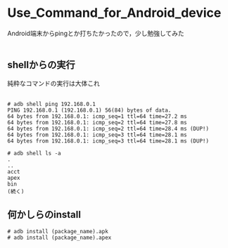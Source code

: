 # Use_Command_for_Android_device

Android端末からpingとか打ちたかったので，少し勉強してみた<br>
<br>

## shellからの実行

純粋なコマンドの実行は大体これ<br>
<br>

```
# adb shell ping 192.168.0.1
PING 192.168.0.1 (192.168.0.1) 56(84) bytes of data.
64 bytes from 192.168.0.1: icmp_seq=1 ttl=64 time=27.2 ms
64 bytes from 192.168.0.1: icmp_seq=2 ttl=64 time=27.8 ms
64 bytes from 192.168.0.1: icmp_seq=2 ttl=64 time=28.4 ms (DUP!)
64 bytes from 192.168.0.1: icmp_seq=3 ttl=64 time=28.1 ms
64 bytes from 192.168.0.1: icmp_seq=3 ttl=64 time=28.1 ms (DUP!)

# adb shell ls -a
.
..
acct
apex
bin
(続く)
```

## 何かしらのinstall

```
# adb install (package_name).apk
# adb install (package_name).apex
```
<br>
